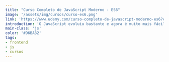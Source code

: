```yaml
---
title: "Curso Completo de JavaScript Moderno - ES6"
image: '/assets/img/cursos/curso-es6.png'
link: 'https://www.udemy.com/curso-completo-de-javascript-moderno-es6?couponCode=SEGUIDORFIEL'
introduction: 'O JavaScript evoluiu bastante e agora é muito mais fácil de escrever, aprenda todos os novos truques dessa grande atualização.'
main-class: 'js'
color: '#D6BA32'
tags:
- frontend
- js
- cursos
---
```

